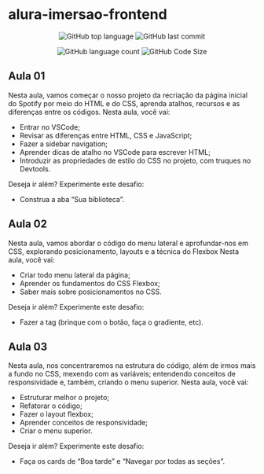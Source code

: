 # alura-imersao-frontend

<div align="center">

  ![GitHub top language](https://img.shields.io/github/languages/top/mateusloubach/alura-imersao-frontend?style=flat-square&logoColor=f5f5f5&color=%23e4e3e3)
  ![GitHub last commit](https://img.shields.io/github/last-commit/mateusloubach/alura-imersao-frontend/main?style=flat-square)
  
  ![GitHub language count](https://img.shields.io/github/languages/count/mateusloubach/alura-imersao-frontend?style=flat-square&color=%23e4e3e3)
  ![GitHub Code Size](https://img.shields.io/github/languages/code-size/mateusloubach/alura-imersao-frontend?style=flat-square&color=%23e4e3e3)

</div>

## Aula 01

Nesta aula, vamos começar o nosso projeto da recriação da página inicial do Spotify por meio do HTML e do CSS, aprenda atalhos, recursos e as diferenças entre os códigos.
Nesta aula, você vai:

 - Entrar no VSCode;
 - Revisar as diferenças entre HTML, CSS e JavaScript;
 - Fazer a sidebar navigation;
 - Aprender dicas de atalho no VSCode para escrever HTML;
 - Introduzir as propriedades de estilo do CSS no projeto, com truques no Devtools.


Deseja ir além? Experimente este desafio:

 - Construa a aba “Sua biblioteca”.

## Aula 02

Nesta aula, vamos abordar o código do menu lateral e aprofundar-nos em CSS, explorando posicionamento, layouts e a técnica do Flexbox
Nesta aula, você vai:

 - Criar todo menu lateral da página;
 - Aprender os fundamentos do CSS Flexbox;
 - Saber mais sobre posicionamentos no CSS.

Deseja ir além? Experimente este desafio:

 - Fazer a tag (brinque com o botão, faça o gradiente, etc). 

 ## Aula 03

Nesta aula, nos concentraremos na estrutura do código, além de irmos mais a fundo no CSS, mexendo com as variáveis; entendendo conceitos de responsividade e, também, criando o menu superior.
Nesta aula, você vai:

 - Estruturar melhor o projeto;
 - Refatorar o código;
 - Fazer o layout flexbox;
 - Aprender conceitos de responsividade;
 - Criar o menu superior.

 
Deseja ir além? Experimente este desafio:

 - Faça os cards de “Boa tarde” e “Navegar por todas as seções”. 
